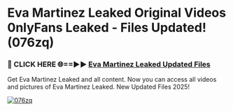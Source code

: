 # Eva Martinez Leaked Original Videos 0nlyFans Leaked - Files Updated! (076zq)

<h3>🔴 CLICK HERE 🌐==►► <a href="https://hetstrat.blog/NMqPAm" rel="nofollow">Eva Martinez Leaked Updated Files</a></h3>

Get Eva Martinez Leaked and all content. Now you can access all videos and pictures of Eva Martinez Leaked. New Updated Files 2025!

[![076zq](https://i.imgur.com/K7sEzmb.gif)](https://hetstrat.blog/NMqPAm)
